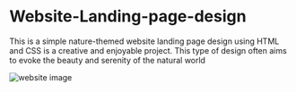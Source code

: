 # Website-Landing-page-design

 This is a simple nature-themed website landing page design using HTML and CSS is a creative and enjoyable project. 
 This type of design often aims to evoke the beauty and serenity of the natural world 
 
![website image](https://github.com/Satyam354/Website-Landing-page-design/assets/83005998/a104de27-2bf4-40d0-9e27-ddcb632f6132)

